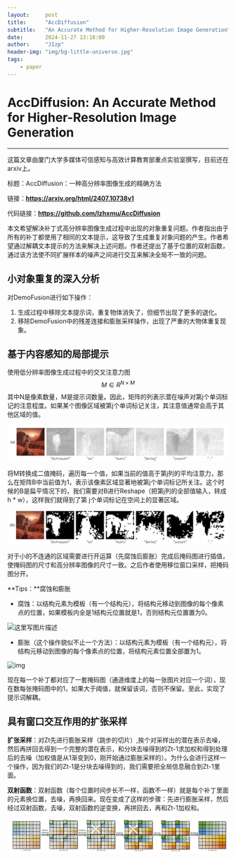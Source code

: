 ```yaml
---
layout:     post
title:      "AccDiffusion"
subtitle:   "An Accurate Method for Higher-Resolution Image Generation"
date:       2024-11-27 13:18:00
author:     "JIzp"
header-img: "img/bg-little-universe.jpg"
tags:
    - paper
---
```


# AccDiffusion: An Accurate Method for Higher-Resolution Image Generation

------

这篇文章由厦门大学多媒体可信感知与高效计算教育部重点实验室撰写，目前还在arxiv上。

标题：AccDiffusion：一种高分辨率图像生成的精确方法

链接：**https://arxiv.org/html/2407.10738v1**

代码链接：**https://github.com/lzhxmu/AccDiffusion**

本文希望解决补丁式高分辨率图像生成过程中出现的对象重复问题。作者指出由于所有的补丁都使用了相同的文本提示，这导致了生成重复对象问题的产生。作者希望通过解耦文本提示的方法来解决上述问题。作者还提出了基于位置的双射函数，通过该方法使不同扩展样本的噪声之间进行交互来解决全局不一致的问题。

## 小对象重复的深入分析

对DemoFusion进行如下操作：

1. 生成过程中移除文本提示词，重复物体消失了，但细节出现了更多的退化。
2. 移除DemoFusion中的残差连接和膨胀采样操作，出现了严重的大物体重复现象。

## 基于内容感知的局部提示

使用低分辨率图像生成过程中的交叉注意力图
$$
M \in R^{N \times M}
$$
其中N是像素数量，M是提示词数量。因此，矩阵的列表示潜在噪声对第j个单词标记的注意程度。如果某个图像区域被第j个单词标记关注，其注意值通常会高于其他区域的值。

![image-20241126102203049](/img/AccDiffusion01.png)

将M转换成二值掩码，遍历每一个值，如果当前的值高于第j列的平均注意力，那么在矩阵B中当前值为1，表示该像素区域显著地被第j个单词标记所关注。这个时候的B是扁平情况下的，我们需要对B进行Reshape（把第j列的全部值输入，转成h * w），这样我们就得到了第 j个单词标记在空间上的显著区域。

![image-20241126102240266](/img/AccDiffusion02.png)

对于小的不连通的区域需要进行开运算（先腐蚀后膨胀）完成后掩码图进行插值，使掩码图的尺寸和高分辨率图像的尺寸一致。之后作者使用移位窗口采样，把掩码图分开。

**Tips：**腐蚀和膨胀

- 腐蚀：以结构元素为模板（有一个结构元），将结构元移动到图像的每个像素点的位置，如果模板内全是1结构元位置就是1，否则结构元位置置为0。

![这里写图片描述](https://img-blog.csdn.net/20180319221250162?watermark/2/text/Ly9ibG9nLmNzZG4ubmV0L0NoYW9sZWkz/font/5a6L5L2T/fontsize/400/fill/I0JBQkFCMA==/dissolve/70)

- 膨胀（这个操作貌似不止一个方法）：以结构元素为模板（有一个结构元），将结构元移动到图像的每个像素点的位置，将结构元素位置全部置为1。

![img](https://i-blog.csdnimg.cn/blog_migrate/a350e903030f2ec4b46f0c05c0a60b3e.png)

现在每一个补丁都对应了一套掩码图（通道维度上的每一张图片对应一个词），现在数每张掩码图中的1，如果大于阈值，就保留该词，否则不保留。至此，实现了提示词解耦。

## 具有窗口交互作用的扩张采样

**扩张采样**：对Zt先进行膨胀采样（跳步的切片）,挨个对采样出的潜在表示去噪，然后再拼回去得到一个完整的潜在表示，和分块去噪得到的Zt-1求加权和得到处理后的去噪（加权值是从1渐变到0，刚开始通过膨胀采样的）。为什么会进行这样一个操作，因为我们的Zt-1是分块去噪得到的，我们需要把全局信息融合到Zt-1里面。

**双射函数**：双射函数（每个位置时间步长不一样，函数不一样）就是每个补丁里面的元素换位置，去噪，再换回来。现在变成了这样的步骤：先进行膨胀采样，然后经过双射函数，去噪，双射函数的逆变换，再拼回去，再和Zt-1加权和。

![image-20241127125243265](/img/AccDiffusion03.png)
